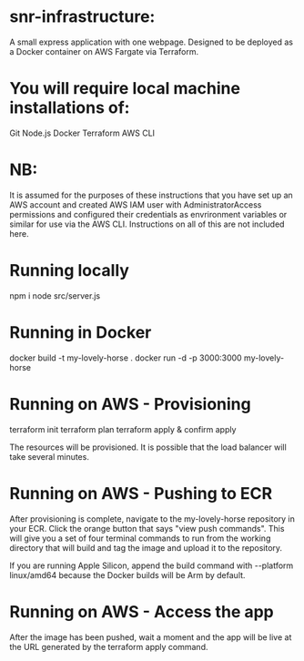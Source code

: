 # snr-infrastructure:
A small express application with one webpage.
Designed to be deployed as a Docker container on AWS Fargate via Terraform.

# You will require local machine installations of:
Git
Node.js
Docker
Terraform
AWS CLI

# NB:
 It is assumed for the purposes of these instructions that you have set up an AWS account and created AWS IAM user with AdministratorAccess permissions and configured their credentials as envrironment variables or similar for use via the AWS CLI. Instructions on all of this are not included here.

# Running locally
npm i
node src/server.js

# Running in Docker
docker build -t my-lovely-horse .
docker run -d -p 3000:3000 my-lovely-horse

# Running on AWS - Provisioning
terraform init
terraform plan
terraform apply & confirm apply

The resources will be provisioned. It is possible that the load balancer will take several minutes.

# Running on AWS - Pushing to ECR
After provisioning is complete, navigate to the my-lovely-horse repository in your ECR. Click the orange button that says "view push commands". This will give you a set of four terminal commands to run from the working directory that will build and tag the image and upload it to the repository.

If you are running Apple Silicon, append the build command with --platform linux/amd64 because the Docker builds will be Arm by default.

# Running on AWS - Access the app
After the image has been pushed, wait a moment and the app will be live at the URL generated by the terraform apply command.
